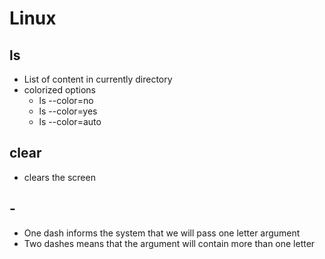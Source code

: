 # Linux

## ls

- List of content in currently directory
- colorized options
    - ls --color=no
    - ls --color=yes
    - ls --color=auto

## clear

- clears the screen

## -

- One dash informs the system that we will pass one letter argument
- Two dashes means that the argument will contain more than one letter



